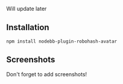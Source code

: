 Will update later

## Installation

    npm install nodebb-plugin-robohash-avatar

## Screenshots

Don't forget to add screenshots!

